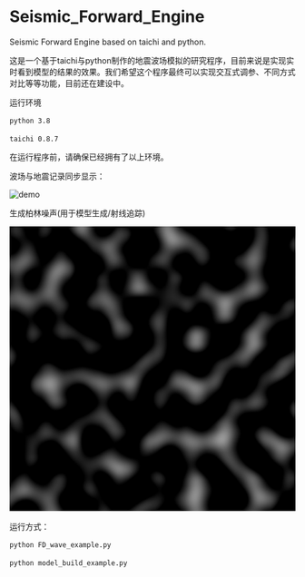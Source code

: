 # Seismic_Forward_Engine
Seismic Forward Engine based on taichi and python.

这是一个基于taichi与python制作的地震波场模拟的研究程序，目前来说是实现实时看到模型的结果的效果。我们希望这个程序最终可以实现交互式调参、不同方式对比等等功能，目前还在建设中。

运行环境

    python 3.8

    taichi 0.8.7

在运行程序前，请确保已经拥有了以上环境。

波场与地震记录同步显示：

![demo](./image/example_20211112.gif)


生成柏林噪声(用于模型生成/射线追踪)

![demo](./image/perlin_noise.png)


运行方式：

    python FD_wave_example.py

    python model_build_example.py
